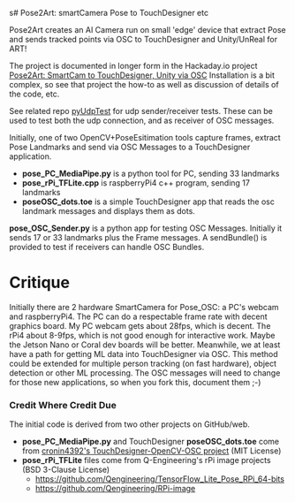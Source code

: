 s# Pose2Art: smartCamera Pose to TouchDesigner etc

Pose2Art creates an AI Camera run on small 'edge' device that extract Pose and sends tracked points via OSC to TouchDesigner and Unity/UnReal for ART!

The project is documented in longer form in the Hackaday.io project [Pose2Art: SmartCam to TouchDesigner, Unity via OSC](https://hackaday.io/project/188345-pose2art-smartcam-to-touchdesigner-unity-via-osc) Installation is a bit complex, so see that project the how-to as well as discussion of details of the code, etc.

See related repo [pyUdpTest](https://github.com/MauiJerry/pyUdpTest) for udp sender/receiver tests. These can be used to test both the udp connection, and as receiver of OSC messages.

Initially, one of two OpenCV+PoseEsitimation tools capture frames, extract Pose Landmarks and send via OSC Messages to a TouchDesigner application. 
- **pose_PC_MediaPipe.py** is a python tool for PC, sending 33 landmarks 
- **pose_rPi_TFLite.cpp** is raspberryPi4 c++ program, sending 17 landmarks  
- **poseOSC_dots.toe** is a simple TouchDesigner app that reads the osc landmark messages and displays them as dots.  

**pose_OSC_Sender.py** is a python app for testing OSC Messages. Initially it sends 17 or 33 landmarks plus the Frame messages. A sendBundle() is provided to test if receivers can handle OSC Bundles.

# Critique

Initially there are 2 hardware SmartCamera for Pose_OSC: a PC's webcam and raspberryPi4.  The PC can do a respectable frame rate with decent graphics board. My PC webcam gets about 28fps, which is decent. The rPi4 about 8-9fps, which is not good enough for interactive work.  Maybe the Jetson Nano or Coral dev boards will be better.  Meanwhile, we at least have a path for getting ML data into TouchDesigner via OSC.  This method could be extended for multiple person tracking (on fast hardware), object detection or other ML processing. The OSC messages will need to change for those new applications, so when you fork this, document them ;-)

### Credit Where Credit Due

The initial code is derived from two other projects on GitHub/web.
- **pose_PC_MediaPipe.py** and TouchDesigner **poseOSC_dots.toe** come from [cronin4392's TouchDesigner-OpenCV-OSC project](https://github.com/cronin4392/TouchDesigner-OpenCV-OSC) (MIT License)
- **pose_rPi_TFLite** files come from Q-Engineering's rPi image projects (BSD 3-Clause License)
	- https://github.com/Qengineering/TensorFlow_Lite_Pose_RPi_64-bits
	- https://github.com/Qengineering/RPi-image


